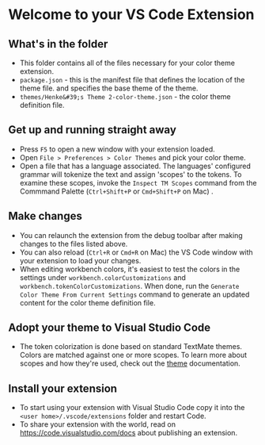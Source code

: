 # Welcome to your VS Code Extension

## What's in the folder
* This folder contains all of the files necessary for your color theme extension.
* `package.json` - this is the manifest file that defines the location of the theme file.
and specifies the base theme of the theme.
* `themes/Henke&#39;s Theme 2-color-theme.json` - the color theme definition file.

## Get up and running straight away
* Press `F5` to open a new window with your extension loaded.
* Open `File > Preferences > Color Themes` and pick your color theme.
* Open a file that has a language associated. The languages' configured grammar will tokenize the text and assign 'scopes' to the tokens. To examine these scopes, invoke the `Inspect TM Scopes` command from the Commmand Palette (`Ctrl+Shift+P` or `Cmd+Shift+P` on Mac) .

## Make changes
* You can relaunch the extension from the debug toolbar after making changes to the files listed above.
* You can also reload (`Ctrl+R` or `Cmd+R` on Mac) the VS Code window with your extension to load your changes.
* When editing workbench colors, it's easiest to test the colors in the settings under `workbench.colorCustomizations` and `workbench.tokenColorCustomizations`. When done, run the `Generate Color Theme From Current Settings` command to generate an updated content for the color theme definition file.

## Adopt your theme to Visual Studio Code
* The token colorization is done based on standard TextMate themes. Colors are matched against one or more scopes.
To learn more about scopes and how they're used, check out the [theme](https://code.visualstudio.com/docs/extensions/themes-snippets-colorizers#_adding-a-new-color-theme) documentation.

## Install your extension
* To start using your extension with Visual Studio Code copy it into the `<user home>/.vscode/extensions` folder and restart Code.
* To share your extension with the world, read on https://code.visualstudio.com/docs about publishing an extension.
